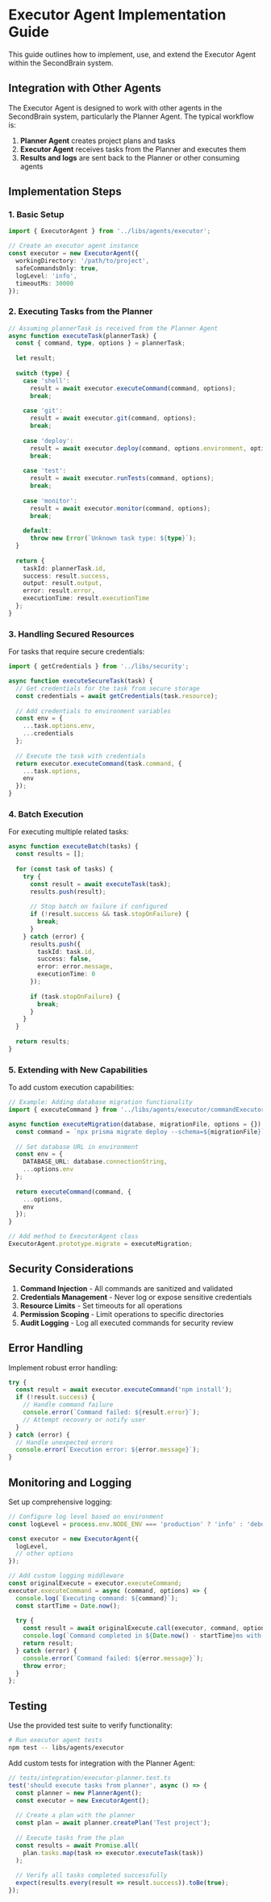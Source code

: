 # Executor Agent Implementation Guide

This guide outlines how to implement, use, and extend the Executor Agent within the SecondBrain system.

## Integration with Other Agents

The Executor Agent is designed to work with other agents in the SecondBrain system, particularly the Planner Agent. The typical workflow is:

1. **Planner Agent** creates project plans and tasks
2. **Executor Agent** receives tasks from the Planner and executes them
3. **Results and logs** are sent back to the Planner or other consuming agents

## Implementation Steps

### 1. Basic Setup

```typescript
import { ExecutorAgent } from '../libs/agents/executor';

// Create an executor agent instance
const executor = new ExecutorAgent({
  workingDirectory: '/path/to/project',
  safeCommandsOnly: true,
  logLevel: 'info',
  timeoutMs: 30000
});
```

### 2. Executing Tasks from the Planner

```typescript
// Assuming plannerTask is received from the Planner Agent
async function executeTask(plannerTask) {
  const { command, type, options } = plannerTask;
  
  let result;
  
  switch (type) {
    case 'shell':
      result = await executor.executeCommand(command, options);
      break;
      
    case 'git':
      result = await executor.git(command, options);
      break;
      
    case 'deploy':
      result = await executor.deploy(command, options.environment, options);
      break;
      
    case 'test':
      result = await executor.runTests(command, options);
      break;
      
    case 'monitor':
      result = await executor.monitor(command, options);
      break;
      
    default:
      throw new Error(`Unknown task type: ${type}`);
  }
  
  return {
    taskId: plannerTask.id,
    success: result.success,
    output: result.output,
    error: result.error,
    executionTime: result.executionTime
  };
}
```

### 3. Handling Secured Resources

For tasks that require secure credentials:

```typescript
import { getCredentials } from '../libs/security';

async function executeSecureTask(task) {
  // Get credentials for the task from secure storage
  const credentials = await getCredentials(task.resource);
  
  // Add credentials to environment variables
  const env = {
    ...task.options.env,
    ...credentials
  };
  
  // Execute the task with credentials
  return executor.executeCommand(task.command, {
    ...task.options,
    env
  });
}
```

### 4. Batch Execution

For executing multiple related tasks:

```typescript
async function executeBatch(tasks) {
  const results = [];
  
  for (const task of tasks) {
    try {
      const result = await executeTask(task);
      results.push(result);
      
      // Stop batch on failure if configured
      if (!result.success && task.stopOnFailure) {
        break;
      }
    } catch (error) {
      results.push({
        taskId: task.id,
        success: false,
        error: error.message,
        executionTime: 0
      });
      
      if (task.stopOnFailure) {
        break;
      }
    }
  }
  
  return results;
}
```

### 5. Extending with New Capabilities

To add custom execution capabilities:

```typescript
// Example: Adding database migration functionality
import { executeCommand } from '../libs/agents/executor/commandExecutor';

async function executeMigration(database, migrationFile, options = {}) {
  const command = `npx prisma migrate deploy --schema=${migrationFile}`;
  
  // Set database URL in environment
  const env = {
    DATABASE_URL: database.connectionString,
    ...options.env
  };
  
  return executeCommand(command, {
    ...options,
    env
  });
}

// Add method to ExecutorAgent class
ExecutorAgent.prototype.migrate = executeMigration;
```

## Security Considerations

1. **Command Injection** - All commands are sanitized and validated
2. **Credentials Management** - Never log or expose sensitive credentials
3. **Resource Limits** - Set timeouts for all operations
4. **Permission Scoping** - Limit operations to specific directories
5. **Audit Logging** - Log all executed commands for security review

## Error Handling

Implement robust error handling:

```typescript
try {
  const result = await executor.executeCommand('npm install');
  if (!result.success) {
    // Handle command failure
    console.error(`Command failed: ${result.error}`);
    // Attempt recovery or notify user
  }
} catch (error) {
  // Handle unexpected errors
  console.error(`Execution error: ${error.message}`);
}
```

## Monitoring and Logging

Set up comprehensive logging:

```typescript
// Configure log level based on environment
const logLevel = process.env.NODE_ENV === 'production' ? 'info' : 'debug';

const executor = new ExecutorAgent({
  logLevel,
  // other options
});

// Add custom logging middleware
const originalExecute = executor.executeCommand;
executor.executeCommand = async (command, options) => {
  console.log(`Executing command: ${command}`);
  const startTime = Date.now();
  
  try {
    const result = await originalExecute.call(executor, command, options);
    console.log(`Command completed in ${Date.now() - startTime}ms with exit code ${result.exitCode}`);
    return result;
  } catch (error) {
    console.error(`Command failed: ${error.message}`);
    throw error;
  }
};
```

## Testing

Use the provided test suite to verify functionality:

```bash
# Run executor agent tests
npm test -- libs/agents/executor
```

Add custom tests for integration with the Planner Agent:

```typescript
// tests/integration/executor-planner.test.ts
test('should execute tasks from planner', async () => {
  const planner = new PlannerAgent();
  const executor = new ExecutorAgent();
  
  // Create a plan with the planner
  const plan = await planner.createPlan('Test project');
  
  // Execute tasks from the plan
  const results = await Promise.all(
    plan.tasks.map(task => executor.executeTask(task))
  );
  
  // Verify all tasks completed successfully
  expect(results.every(result => result.success)).toBe(true);
});
```